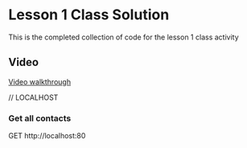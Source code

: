 # Lesson 1 Class Solution
This is the completed collection of code for the lesson 1 class activity

## Video
[Video walkthrough](https://youtu.be/Ayctn_w8Mus)

// LOCALHOST
### Get all contacts
GET http://localhost:80
